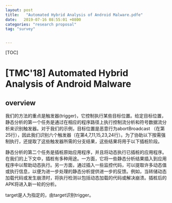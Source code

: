 ```yaml
---
layout: post
title:   "Automated Hybrid Analysis of Android Malware.pdfe"
date:   2019-07-16 08:55:01 +0800
categories: "research proposal"
tag: "survey"


---
```


[TOC]



# [TMC'18] Automated Hybrid Analysis of Android Malware

## overview

我们的方法的重点是触发器(trigger)，它控制执行某些目标位置。给定目标位置，静态分析的第一个任务是通过在相应的程序路径上执行控制流分析和符号数据流分析来识别触发器。对于我们的示例，目标位置是恶意行为abortBroadcast （在第25行），因此我们识别六个触发器（在第4,7,11,15,23,24行）。为了协助以下按需强制执行，还提取了这些触发器所需的分支结果，这些结果将用于以下插桩阶段。

静态分析的第二个任务是插桩原始应用程序，并且将动态执行已插桩的应用程序。在我们的上下文中，插桩有多种用途。一方面，它将一些静态分析结果插入到应用程序中以帮助动态执行。另一方面，通过插入一些监控代码，可以提取许多动态值或执行信息，以便为进一步处理的静态分析提供进一步的反馈。例如，当转储动态加载代码或发生崩溃时，将执行检测以包括动态加载的代码或解决崩溃。插桩后的APK将进入新一轮的分析。

target是人为指定的，由target识别trigger。